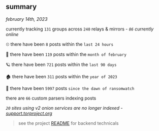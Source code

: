 
## summary
_february 14th, 2023_

currently tracking `131` groups across `240` relays & mirrors - _`86` currently online_

⏲ there have been `8` posts within the `last 24 hours`

🦈 there have been `119` posts within the `month of february`

🪐 there have been `721` posts within the `last 90 days`

🏚 there have been `311` posts within the `year of 2023`

🦕 there have been `5997` posts `since the dawn of ransomwatch`

there are `66` custom parsers indexing posts

_`20` sites using v2 onion services are no longer indexed - [support.torproject.org](https://support.torproject.org/onionservices/v2-deprecation/)_

> see the project [README](https://github.com/joshhighet/ransomwatch#ransomwatch--) for backend technicals
